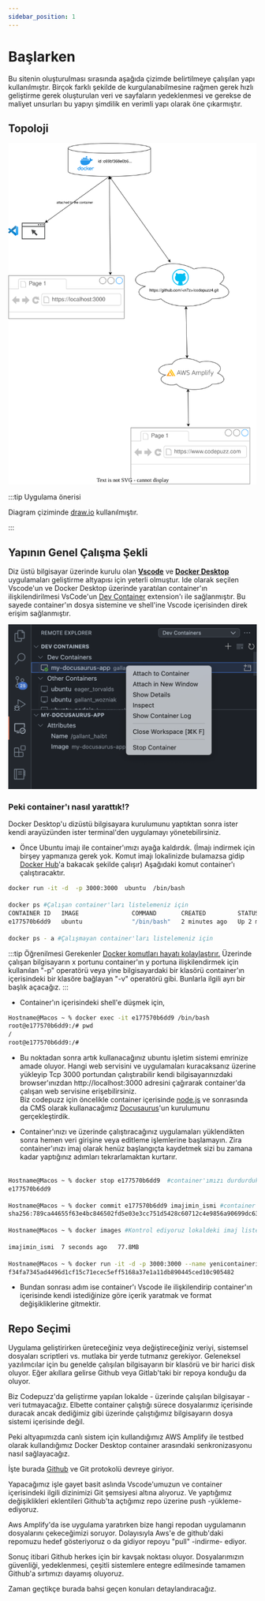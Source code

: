 ```yaml
---
sidebar_position: 1
---
```


# Başlarken 

Bu sitenin oluşturulması sırasında aşağıda çizimde belirtilmeye çalışılan yapı kullanılmıştır.  Birçok farklı şekilde de kurgulanabilmesine rağmen gerek hızlı geliştirme gerek oluşturulan veri ve sayfaların yedeklenmesi ve gerekse de maliyet unsurları bu yapıyı şimdilik en verimli yapı olarak öne çıkarmıştır.

## Topoloji  

  ![Testbed ve Devbed](codepuzz_dev_topology.drawio.svg)


:::tip Uygulama önerisi

Diagram çiziminde [draw.io](https://app.diagrams.net) kullanılmıştır.

:::

## Yapının Genel Çalışma Şekli  

Diz üstü bilgisayar üzerinde kurulu olan **[Vscode](https://code.visualstudio.com)** ve **[Docker Desktop](https://www.docker.com/products/docker-desktop/)** uygulamaları geliştirme altyapısı için yeterli olmuştur.  Ide olarak seçilen Vscode'un ve Docker Desktop üzerinde yaratılan container'ın ilişkilendirilmesi VsCode'un [Dev Container](https://code.visualstudio.com/docs/devcontainers/attach-container) extension'ı ile sağlanmıştır.  Bu sayede container'ın dosya sistemine ve shell'ine Vscode içerisinden direk erişim sağlanmıştır.

![DevContainersEkranGörüntüsü](DevContainersScreenshot.png)

### Peki container'ı nasıl yarattık!? 

Docker Desktop'u dizüstü bilgisayara kurulumunu yaptıktan sonra ister kendi arayüzünden ister terminal'den uygulamayı yönetebilirsiniz.  

* Önce Ubuntu imajı ile container'ımızı ayağa kaldırdık. (İmajı indirmek için birşey yapmanıza gerek yok. Komut imajı lokalinizde bulamazsa gidip [Docker Hub](https://hub.docker.com/)'a bakacak şekilde çalışır) Aşağıdaki komut container'ı çalıştıracaktır.

```bash
docker run -it -d  -p 3000:3000  ubuntu  /bin/bash  

docker ps #Çalışan container'ları listelemeniz için
CONTAINER ID   IMAGE               COMMAND       CREATED         STATUS         PORTS                    NAMES
e177570b6dd9   ubuntu              "/bin/bash"   2 minutes ago   Up 2 minutes   0.0.0.0:3000->3000/tcp   funny_jang

docker ps - a #Çalışmayan container'ları listelemeniz için

````

:::tip Öğrenilmesi Gerekenler
[Docker komutları hayatı kolaylaştırır.](https://docs.docker.com/engine/reference/commandline/cli/) Üzerinde çalışan bilgisayarın x portunu container'ın y portuna ilişkilendirmek için kullanılan "-p" operatörü veya yine bilgisayardaki bir klasörü container'ın içerisindeki bir klasöre bağlayan "-v" operatörü gibi.  Bunlarla ilgili ayrı bir başlık açacağız.
:::

* Container'ın içerisindeki shell'e düşmek için,

```bash
Hostname@Macos ~ % docker exec -it e177570b6dd9 /bin/bash
root@e177570b6dd9:/# pwd
/
root@e177570b6dd9:/# 
````
* Bu noktadan sonra artık kullanacağınız ubuntu işletim sistemi emrinize amade oluyor.  Hangi web servisini ve uygulamaları kuracaksanız üzerine yükleyip Tcp 3000 portundan çalıştırabilir kendi bilgisayarınızdaki browser'ınızdan http://localhost:3000 adresini çağırarak container'da çalışan web servisine erişebilirsiniz.  
Biz codepuzz için öncelikle container içerisinde [node.js](https://nodejs.org/en) ve sonrasında da CMS olarak kullanacağımız [Docusaurus](https://docusaurus.io/)'un kurulumunu gerçekleştirdik.  

* Container'ınızı ve üzerinde çalıştıracağınız uygulamaları yüklendikten sonra hemen veri girişine veya editleme işlemlerine başlamayın.  Zira container'ınızı imaj olarak henüz başlangıçta kaydetmek sizi bu zamana kadar yaptığınız adımları tekrarlamaktan kurtarır.

```bash

Hostname@Macos ~ % docker stop e177570b6dd9  #container'ımızı durdurduk.
e177570b6dd9  

Hostname@Macos ~ % docker commit e177570b6dd9 imajimin_ismi #container'ımızı imaj olarak kaydettik.
sha256:789ca44655f63e4bc846502fd5e03e3cc751d5428c60712c4e9856a90699dc63

Hostname@Macos ~ % docker images #Kontrol ediyoruz lokaldeki imaj listemizden. Bundan sonra istediğimiz gibi açıp kullanabiliriz.

imajimin_ismi  7 seconds ago   77.8MB                                                           latest                                                 789ca44655f6   

Hostname@Macos ~ % docker run -it -d -p 3000:3000 --name yenicontainerim imajimin_ismi #Yeni imajımla içini editleyeceğim yeni bir container açabiliriz artık
f34fa7345ad4496d1cf15c71ecec5eff5168a37e1a11db890445ced10c905482
```

* Bundan sonrası adım ise container'ı Vscode ile ilişkilendirip container'ın içerisinde kendi istediğinize göre içerik yaratmak ve format değişikliklerine gitmektir.  

## Repo Seçimi

Uygulama geliştirirken üreteceğiniz veya değiştireceğiniz veriyi, sistemsel dosyaları scriptleri vs. mutlaka bir yerde tutmanız gerekiyor. Geleneksel yazılımcılar için bu genelde çalışılan bilgisayarın bir klasörü ve bir harici disk oluyor.  Eğer akıllara gelirse Github veya Gitlab'taki bir repoya konduğu da oluyor.

Biz Codepuzz'da geliştirme yapılan lokalde - üzerinde çalışılan bilgisayar - veri tutmayacağız. Elbette container çalıştığı sürece dosyalarımız içerisinde duracak ancak dediğimiz gibi üzerinde çalıştığımız bilgisayarın dosya sistemi içerisinde değil.

Peki altyapımızda canlı sistem için kullandığımız AWS Amplify ile testbed olarak kullandığımız Docker Desktop container arasındaki senkronizasyonu nasıl sağlayacağız.  

İşte burada [Github](https://github.com) ve Git protokolü devreye giriyor.  

Yapacağımız işle gayet basit aslında Vscode'umuzun ve container içerisindeki ilgili dizinimizi Git şemsiyesi altına alıyoruz. Ve yaptığımız değişiklikleri eklentileri Github'ta açtığımız repo üzerine push -yükleme- ediyoruz. 

Aws Amplify'da ise uygulama yaratırken bize hangi repodan uygulamanın dosyalarını çekeceğimizi soruyor. Dolayısıyla Aws'e de github'daki repomuzu hedef gösteriyoruz o da gidiyor repoyu "pull" -indirme- ediyor.

Sonuç itibari Github herkes için bir kavşak noktası oluyor.  Dosyalarımızın güvenliği, yedeklenmesi, çeşitli sistemlere entegre edilmesinde tamamen Github'a sırtımızı dayamış oluyoruz.

Zaman geçtikçe burada bahsi geçen konuları detaylandıracağız.